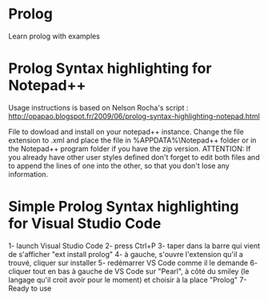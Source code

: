 # Prolog
Learn prolog with examples

# Prolog Syntax highlighting for Notepad++
Usage instructions is based on Nelson Rocha's script : 
http://opapao.blogspot.fr/2009/06/prolog-syntax-highlighting-notepad.html

File to dowload and install on your notepad++ instance.
Change the file extension to .xml and place the file in %APPDATA%\Notepad++ folder or in the Notepad++ program folder if you have the zip version.
ATTENTION: If you already have other user styles defined don't forget to edit both files and to append the lines of one into the other, so that you don't lose any information.

# Simple Prolog Syntax highlighting for Visual Studio Code
1- launch Visual Studio Code
2- press Ctrl+P
3- taper dans la barre qui vient de s'afficher "ext install prolog"
4- à gauche, s'ouvre l'extension qu'il a trouvé, cliquer sur installer
5- redémarrer VS Code comme il le demande
6- cliquer tout en bas à gauche de VS Code sur "Pearl", à côté du smiley (le langage qu'il croit avoir pour le moment) et choisir à la place "Prolog" 
7- Ready to use
